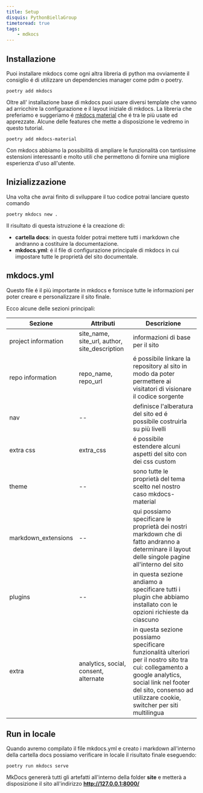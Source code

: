 ```yaml
---
title: Setup
disquis: PythonBiellaGroup
timetoread: true
tags:
    - mdkocs
---
```


## Installazione

Puoi installare mkdocs come ogni altra libreria di python ma ovviamente il consiglio é di utilizzare un dependencies manager come pdm o poetry.

```shell
poetry add mkdocs
```

Oltre all' installazione base di mkdocs puoi usare diversi template che vanno ad arricchire la configurazione e il layout iniziale di mkdocs.
La libreria che preferiamo e suggeriamo é [mkdocs material](https://squidfunk.github.io/mkdocs-material/) che é tra le più usate ed apprezzate.
Alcune delle features che mette a disposizione le vedremo in questo tutorial.


```shell
poetry add mkdocs-material
```

Con mkdocs abbiamo la possibilità di ampliare le funzionalità con tantissime estensioni interessanti e molto utili che permettono di fornire una migliore esperienza d'uso all'utente.

## Inizializzazione

Una volta che avrai finito di sviluppare il tuo codice potrai lanciare questo comando

```shell
poetry mkdocs new .
```
Il risultato di questa istruzione é la creazione di:

- **cartella docs**: in questa folder potrai mettere tutti i markdown che andranno a costituire la documentazione.
- **mkdocs.yml**: é il file di configurazione principale di mkdocs in cui impostare tutte le proprietà del sito documentale.

## mkdocs.yml

Questo file é il più importante in mkdocs e fornisce tutte le informazioni per poter creare e personalizzare il sito finale.

Ecco alcune delle sezioni principali:

| Sezione      | Attributi                          | Descrizione | 
| ----------- | ------------------------------------ |-----------------|
| project information | site_name, site_url, author, site_description |  informazioni di base per il sito  |
| repo information | repo_name, repo_url | é possibile linkare la repository al sito in modo da poter permettere ai visitatori di visionare il codice sorgente  |
| nav | -- | definisce l'alberatura del sito ed é possibile costruirla su più livelli |
| extra css | extra_css | é possibile estendere alcuni aspetti del sito con dei css custom|
| theme | -- | sono tutte le proprietà del tema scelto nel nostro caso mkdocs-material |
| markdown_extensions | -- | qui possiamo specificare le proprietà dei nostri markdown che di fatto andranno a determinare il layout delle singole pagine all'interno del sito|
| plugins | -- | in questa sezione andiamo a specificare tutti i plugin che abbiamo installato con le opzioni richieste da ciascuno|
| extra | analytics, social, consent, alternate | in questa sezione possiamo specificare funzionalità ulteriori per il nostro sito tra cui: collegamento a google analytics, social link nel footer del sito, consenso ad utilizzare cookie, switcher per siti multilingua|

## Run in locale

Quando avremo compilato il file mkdocs.yml e creato i markdown all'interno della cartella docs possiamo verificare in locale il risultato finale eseguendo:

```shell
poetry run mkdocs serve
```

MkDocs genererà tutti gli artefatti all'interno della folder **site** e metterà a disposizione il sito all'indirizzo **http://127.0.0.1:8000/**